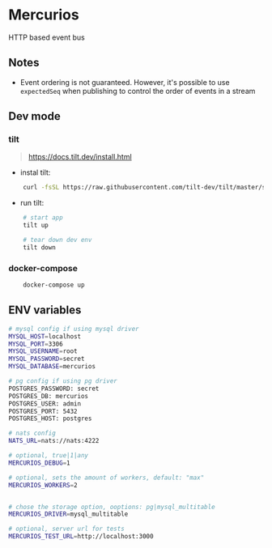 # Mercurios

HTTP based event bus

## Notes

-   Event ordering is not guaranteed. However, it's possible to use `expectedSeq` when publishing to control the order of events in a stream

## Dev mode

### tilt

> https://docs.tilt.dev/install.html

-   instal tilt:

```sh
    curl -fsSL https://raw.githubusercontent.com/tilt-dev/tilt/master/scripts/install.sh | bash
```

-   run tilt:

```sh
    # start app
    tilt up

    # tear down dev env
    tilt down
```

### docker-compose

```sh
    docker-compose up
```

## ENV variables

```sh
# mysql config if using mysql driver
MYSQL_HOST=localhost
MYSQL_PORT=3306
MYSQL_USERNAME=root
MYSQL_PASSWORD=secret
MYSQL_DATABASE=mercurios

# pg config if using pg driver
POSTGRES_PASSWORD: secret
POSTGRES_DB: mercurios
POSTGRES_USER: admin
POSTGRES_PORT: 5432
POSTGRES_HOST: postgres

# nats config
NATS_URL=nats://nats:4222

# optional, true|1|any
MERCURIOS_DEBUG=1

# optional, sets the amount of workers, default: "max"
MERCURIOS_WORKERS=2


# chose the storage option, ooptions: pg|mysql_multitable
MERCURIOS_DRIVER=mysql_multitable

# optional, server url for tests
MERCURIOS_TEST_URL=http://localhost:3000
```
